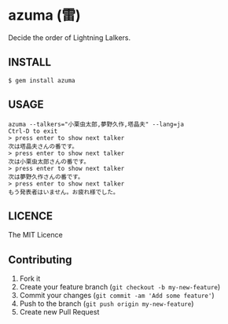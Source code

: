 # azuma (雷)

Decide the order of Lightning Lalkers.

## INSTALL

```
$ gem install azuma
```

## USAGE

```
azuma --talkers="小栗虫太郎,夢野久作,塔晶夫" --lang=ja
Ctrl-D to exit
> press enter to show next talker
次は塔晶夫さんの番です。
> press enter to show next talker
次は小栗虫太郎さんの番です。
> press enter to show next talker
次は夢野久作さんの番です。
> press enter to show next talker
もう発表者はいません。お疲れ様でした。
```

## LICENCE

The MIT Licence

## Contributing

1. Fork it
2. Create your feature branch (`git checkout -b my-new-feature`)
3. Commit your changes (`git commit -am 'Add some feature'`)
4. Push to the branch (`git push origin my-new-feature`)
5. Create new Pull Request
